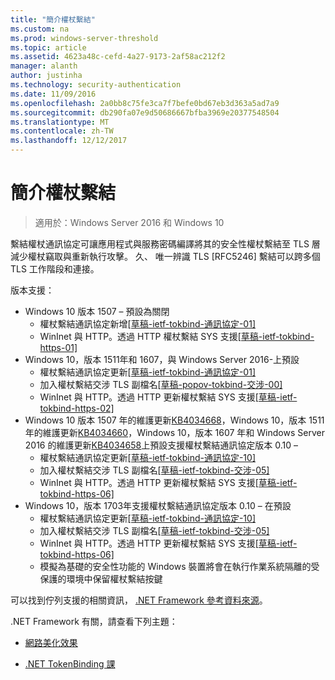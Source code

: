 ```yaml
---
title: "簡介權杖繫結"
ms.custom: na
ms.prod: windows-server-threshold
ms.topic: article
ms.assetid: 4623a48c-cefd-4a27-9173-2af58ac212f2
manager: alanth
author: justinha
ms.technology: security-authentication
ms.date: 11/09/2016
ms.openlocfilehash: 2a0bb8c75fe3ca7f7befe0bd67eb3d363a5ad7a9
ms.sourcegitcommit: db290fa07e9d50686667bfba3969e20377548504
ms.translationtype: MT
ms.contentlocale: zh-TW
ms.lasthandoff: 12/12/2017
---
```

# <a name="introducing-token-binding"></a>簡介權杖繫結

>適用於：Windows Server 2016 和 Windows 10

繫結權杖通訊協定可讓應用程式與服務密碼編譯將其的安全性權杖繫結至 TLS 層減少權杖竊取與重新執行攻擊。 久、 唯一辨識 TLS [RFC5246] 繫結可以跨多個 TLS 工作階段和連接。

版本支援：

- Windows 10 版本 1507 – 預設為關閉
    - 權杖繫結通訊協定新增[[草稿-ietf-tokbind-通訊協定-01]](https://datatracker.ietf.org/doc/draft-ietf-tokbind-protocol/01/)
    - WinInet 與 HTTP。透過 HTTP 權杖繫結 SYS 支援[[草稿-ietf-tokbind-https-01]](https://datatracker.ietf.org/doc/draft-ietf-tokbind-https/01/)
- Windows 10，版本 1511年和 1607，與 Windows Server 2016-上預設
    - 權杖繫結通訊協定更新[[草稿-ietf-tokbind-通訊協定-01]](https://datatracker.ietf.org/doc/draft-ietf-tokbind-protocol/01/)
    - 加入權杖繫結交涉 TLS 副檔名[[草稿-popov-tokbind-交涉-00]](https://tools.ietf.org/html/draft-popov-tokbind-negotiation-00)
    - WinInet 與 HTTP。透過 HTTP 更新權杖繫結 SYS 支援[[草稿-ietf-tokbind-https-02]](https://datatracker.ietf.org/doc/draft-ietf-tokbind-https/02/)
- Windows 10 版本 1507 年的維護更新[KB4034668](https://support.microsoft.com/kb/KB4034668)，Windows 10，版本 1511 年的維護更新[KB4034660](https://support.microsoft.com/kb/KB4034660)，Windows 10，版本 1607 年和 Windows Server 2016 的維護更新[KB4034658](https://support.microsoft.com/kb/KB4034658)上預設支援權杖繫結通訊協定版本 0.10 –
    - 權杖繫結通訊協定更新[[草稿-ietf-tokbind-通訊協定-10]](https://datatracker.ietf.org/doc/draft-ietf-tokbind-protocol/10/)
    - 加入權杖繫結交涉 TLS 副檔名[[草稿-ietf-tokbind-交涉-05]](https://tools.ietf.org/html/draft-ietf-tokbind-negotiation-05)
    - WinInet 與 HTTP。透過 HTTP 更新權杖繫結 SYS 支援[[草稿-ietf-tokbind-https-06]](https://datatracker.ietf.org/doc/draft-ietf-tokbind-https/06/)
- Windows 10，版本 1703年支援權杖繫結通訊協定版本 0.10 – 在預設
    - 權杖繫結通訊協定更新[[草稿-ietf-tokbind-通訊協定-10]](https://datatracker.ietf.org/doc/draft-ietf-tokbind-protocol/10/)
    - 加入權杖繫結交涉 TLS 副檔名[[草稿-ietf-tokbind-交涉-05]](https://tools.ietf.org/html/draft-ietf-tokbind-negotiation-05)
    - WinInet 與 HTTP。透過 HTTP 更新權杖繫結 SYS 支援[[草稿-ietf-tokbind-https-06]](https://datatracker.ietf.org/doc/draft-ietf-tokbind-https/06/)
    - 模擬為基礎的安全性功能的 Windows 裝置將會在執行作業系統隔離的受保護的環境中保留權杖繫結按鍵

可以找到佇列支援的相關資訊， [.NET Framework 參考資料來源](https://referencesource.microsoft.com/#System.Web/ITlsTokenBindingInfo.cs,4a5e5668f5c31170)。 

.NET Framework 有關，請查看下列主題：

- [網路美化效果](https://blogs.msdn.microsoft.com/dotnet/2015/11/30/net-framework-4-6-1-is-now-available/#networking)

- [.NET TokenBinding 課](https://msdn.microsoft.com/library/system.security.authentication.extendedprotection.tokenbinding.aspx)
